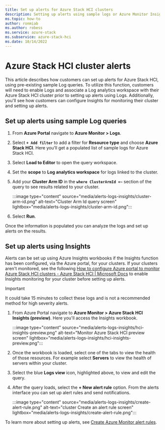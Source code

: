 ```yaml
---
title: Set up alerts for Azure Stack HCI clusters
description: Setting up alerts using sample logs or Azure Monitor Insights workbooks.
ms.topic: how-to
author: ronmiab
ms.author: robess
ms.service: azure-stack
ms.subservice: azure-stack-hci
ms.date: 10/14/2022
---
```


# Azure Stack HCI cluster alerts

This article describes how customers can set up alerts for Azure Stack HCI, using pre-existing sample Log queries. To utilize this function, customers will need to enable Logs and associate a Log analytics workspace with their Azure Stack HCI cluster prior to setting up alerts using Logs. Additionally, you'll see how customers can configure Insights for monitoring their cluster and setting up alerts.

## Set up alerts using sample Log queries

1. From **Azure Portal** navigate to **Azure Monitor > Logs**.
2. Select **`+ Add filter`** to add a filter for **Resource type** and choose **Azure Stack HCI**. Here you'll get a populated list of sample logs for Azure Stack HCI.
3. Select **Load to Editor** to open the query workspace. 
4. Set the **scope** to **Log analytics workspace** for logs linked to the cluster.
5. Add your **Cluster Arm ID** in the **`where ClusterArmId =~`** section of the query to see results related to your cluster.

    :::image type="content" source="media/alerts-logs-insights/cluster-arm-id.png" alt-text="Cluster Arm Id query screen" lightbox="media/alerts-logs-insights/cluster-arm-id.png":::

6. Select **Run**.

Once the information is populated you can analyze the logs and set up alerts on the results.

## Set up alerts using Insights

Alerts can be set up using Azure Insights workbooks if the Insights function has been configured, via the Azure portal, for your clusters. If your clusters aren't monitored, see the following [How to configure Azure portal to monitor Azure Stack HCI clusters - Azure Stack HCI | Microsoft Docs](../manage/monitor-hci-single.md) to enable Insights monitoring for your cluster before setting up alerts.

> [!IMPORTANT]
> It could take 15 minutes to collect these logs and is not a recommended method for high severity alerts.

1. From Azure Portal navigate to **Azure Monitor > Azure Stack HCI Insights (preview)**. Here you'll access the Insights workbook.

    :::image type="content" source="media/alerts-logs-insights/hci-insights-preview.png" alt-text="Monitor Azure Stack HCI preview screen" lightbox="media/alerts-logs-insights/hci-insights-preview.png":::

2. Once the workbook is loaded, select one of the tabs to view the health of those resources. For example select **Servers** to view the health of servers within your cluster.
3. Select the blue **Logs view** icon, highlighted above, to view and edit the query.
4. After the query loads, select the **+ New alert rule** option. From the alerts interface you can set up alert rules and send notifications.

    :::image type="content" source="media/alerts-logs-insights/create-alert-rule.png" alt-text="cluster Create an alert rule screen" lightbox="media/alerts-logs-insights/create-alert-rule.png":::

To learn more about setting up alerts, see [Create Azure Monitor alert rules](/azure/azure-monitor/alerts/alerts-create-new-alert-rule).
